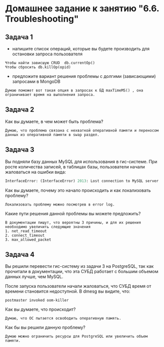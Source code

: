 # Домашнее задание к занятию "6.6. Troubleshooting"

## Задача 1

- напишите список операций, которые вы будете производить для остановки запроса пользователя
```
Чтобы найти зависшую CRUD  db.currentOp()
Чтобы сбросить db.killOp(opid)
```
- предложите вариант решения проблемы с долгими (зависающими) запросами в MongoDB
```
Думаю поможет вот такая опция в запросах к БД maxTimeMS() , она ограничивает время на выполнения запроса.
```

## Задача 2

Как вы думаете, в чем может быть проблема?
```
Думаю, что проблема связана с нехваткой оперативной памяти и переносом данных из оперативной памяти в swap раздел.
```
 
## Задача 3

Вы подняли базу данных MySQL для использования в гис-системе. При росте количества записей, в таблицах базы,
пользователи начали жаловаться на ошибки вида:
```python
InterfaceError: (InterfaceError) 2013: Lost connection to MySQL server during query u'SELECT..... '
```

Как вы думаете, почему это начало происходить и как локализовать проблему?
```
Локализовать проблему можно посмотрев в error log.
```
Какие пути решения данной проблемы вы можете предложить?
```
В документации пишут, что вероятны 3 причины, и для их решения необходимо увеличить следующие значения
1. net_read_timeout
2. connect_timeout
3. max_allowed_packet
```

## Задача 4


Вы решили перевести гис-систему из задачи 3 на PostgreSQL, так как прочитали в документации, что эта СУБД работает с 
большим объемом данных лучше, чем MySQL.

После запуска пользователи начали жаловаться, что СУБД время от времени становится недоступной. В dmesg вы видите, что:

`postmaster invoked oom-killer`

Как вы думаете, что происходит?
```
Думаю, что ОС пытается освободить оперативную память.
```
Как бы вы решили данную проблему?
```
Думаю можно ограничить ресурсы для PostgreSQL или увеличить объем памяти.
```

